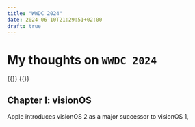 ```yaml
---
title: "WWDC 2024"
date: 2024-06-10T21:29:51+02:00
draft: true
---
```

# My thoughts on `WWDC 2024` 

{{<spacer>}}
{{<divider>}}

## Chapter I: visionOS

Apple introduces visionOS 2 as a major successor to visionOS 1, 



